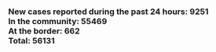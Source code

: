 ### New cases reported during the past 24 hours: 9251<br/>In the community: 55469<br/>At the border: 662<br/>Total: 56131